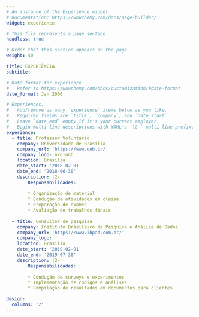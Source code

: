 ```yaml
---
# An instance of the Experience widget.
# Documentation: https://wowchemy.com/docs/page-builder/
widget: experience

# This file represents a page section.
headless: true

# Order that this section appears on the page.
weight: 40

title: EXPERIÊNCIA
subtitle:

# Date format for experience
#   Refer to https://wowchemy.com/docs/customization/#date-format
date_format: Jan 2006

# Experiences.
#   Add/remove as many `experience` items below as you like.
#   Required fields are `title`, `company`, and `date_start`.
#   Leave `date_end` empty if it's your current employer.
#   Begin multi-line descriptions with YAML's `|2-` multi-line prefix.
experience:
  - title: Professor Voluntário
    company: Universidade de Brasília
    company_url: 'https://www.unb.br/'
    company_logo: org-unb
    location: Brasilia
    date_start: '2018-02-01'
    date_end: '2018-06-30'
    description: |2-
        Responsabilidades:
        
        * Organização de material
        * Condução de atividades em classe
        * Preparação de exames
        * Avaliação de trabalhos finais
        
  - title: Consultor de pesquisa
    company: Instituto Brasileiro de Pesquisa e Análise de Dados
    company_url: 'https://www.ibpad.com.br/'
    company_logo:
    location: Brasilia
    date_start: '2019-02-01'
    date_end: '2019-07-30'
    description: |2-
        Responsabilidades:
        
        * Condução de surveys e experimentos
        * Implementação de códigos e análises
        * Compilação de resultados em documentos para clientes

design:
  columns: '2'
---
```

